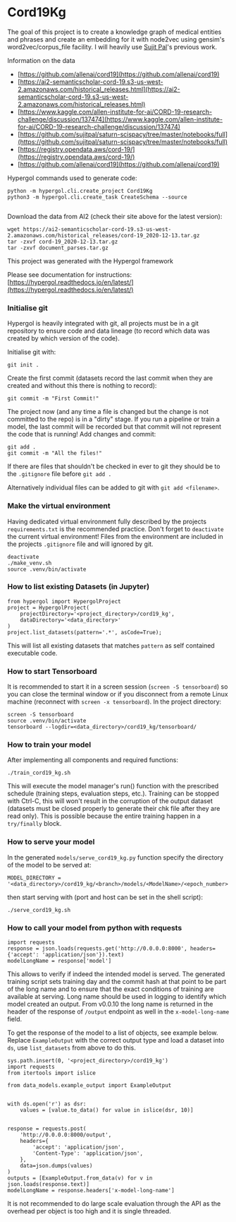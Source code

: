 # Cord19Kg

The goal of this project is to create a knowledge graph of medical entities and phrases and create an embedding for it with node2vec using gensim's word2vec/corpus_file facility. I will heavily use [Sujit Pal](https://github.com/sujitpal)'s previous work.

Information on the data 

-   [https://github.com/allenai/cord19](https://github.com/allenai/cord19)
-   [https://ai2-semanticscholar-cord-19.s3-us-west-2.amazonaws.com/historical_releases.html](https://ai2-semanticscholar-cord-19.s3-us-west-2.amazonaws.com/historical_releases.html)
-   [https://www.kaggle.com/allen-institute-for-ai/CORD-19-research-challenge/discussion/137474](https://www.kaggle.com/allen-institute-for-ai/CORD-19-research-challenge/discussion/137474)
-   [https://github.com/sujitpal/saturn-scispacy/tree/master/notebooks/full](https://github.com/sujitpal/saturn-scispacy/tree/master/notebooks/full)
-   [https://registry.opendata.aws/cord-19/](https://registry.opendata.aws/cord-19/)
-   [https://github.com/allenai/cord19](https://github.com/allenai/cord19)

Hypergol commands used to generate code:

```
python -m hypergol.cli.create_project Cord19Kg
python3 -m hypergol.cli.create_task CreateSchema --source


```

Download the data from AI2 (check their site above for the latest version):

```
wget https://ai2-semanticscholar-cord-19.s3-us-west-2.amazonaws.com/historical_releases/cord-19_2020-12-13.tar.gz
tar -zxvf cord-19_2020-12-13.tar.gz 
tar -zxvf document_parses.tar.gz
```

This project was generated with the Hypergol framework

Please see documentation for instructions: [https://hypergol.readthedocs.io/en/latest/](https://hypergol.readthedocs.io/en/latest/)

### Initialise git

Hypergol is heavily integrated with git, all projects must be in a git repository to ensure code and data lineage (to record which data was created by which version of the code).

Initialise git with:

```git init .```

Create the first commit (datasets record the last commit when they are created and without this there is nothing to record):

```git commit -m "First Commit!"```

The project now (and any time a file is changed but the change is not committed to the repo) is in a "dirty" stage. If you run a pipeline or train a model, the last commit will be recorded but that commit will not represent the code that is running! Add changes and commit:

```
git add .
git commit -m "All the files!"
```

If there are files that shouldn't be checked in ever to git they should be to the `.gitignore` file before `git add .`

Alternatively individual files can be added to git with `git add <filename>`.

### Make the virtual environment

Having dedicated virtual environment fully described by the projects `requirements.txt` is the recommended practice. Don't forget to `deactivate` the current virtual environment! Files from the environment are included in the projects `.gitignore` file and will ignored by git.

```
deactivate
./make_venv.sh
source .venv/bin/activate
```


### How to list existing Datasets (in Jupyter)

```
from hypergol import HypergolProject
project = HypergolProject(
    projectDirectory='<project_directory>/cord19_kg',
    dataDirectory='<data_directory>'
)
project.list_datasets(pattern='.*', asCode=True);
```

This will list all existing datasets that matches `pattern` as self contained executable code.


### How to start Tensorboard

It is recommended to start it in a screen session (`screen -S tensorboard`) so you can close the terminal window or if you disconnect from a remote Linux machine (reconnect with `screen -x tensorboard`). In the project directory:

```
screen -S tensorboard
source .venv/bin/activate
tensorboard --logdir=<data_directory>/cord19_kg/tensorboard/
```


### How to train your model

After implementing all components and required functions:

```
./train_cord19_kg.sh
```

This will execute the model manager's run() function with the prescribed schedule (training steps, evaluation steps, etc.). Training can be stopped with Ctrl-C, this will won't result in the corruption of the output dataset (datasets must be closed properly to generate their chk file after they are read only). This is possible because the entire training happen in a `try/finally` block.

### How to serve your model

In the generated `models/serve_cord19_kg.py` function specify the directory of the model to be served at:

```
MODEL_DIRECTORY = '<data_directory>/cord19_kg/<branch>/models/<ModelName>/<epoch_number>'
```

then start serving with (port and host can be set in the shell script):

```
./serve_cord19_kg.sh
```


### How to call your model from python with requests

```
import requests
response = json.loads(requests.get('http://0.0.0.0:8000', headers={'accept': 'application/json'}).text)
modelLongName = response['model']
```

This allows to verify if indeed the intended model is served. The generated training script sets training day and the commit hash at that point to be part of the long name and to ensure that the exact conditions of training are available at serving. Long name should be used in logging to identify which model created an output. From v0.0.10 the long name is returned in the header of the response of `/output` endpoint as well in the `x-model-long-name` field.

To get the response of the model to a list of objects, see example below. Replace `ExampleOutput` with the correct output type and load a dataset into `ds`, use `list_datasets` from above to do this.

```
sys.path.insert(0, '<project_directory>/cord19_kg')
import requests
from itertools import islice

from data_models.example_output import ExampleOutput


with ds.open('r') as dsr:
    values = [value.to_data() for value in islice(dsr, 10)]


response = requests.post(
    'http://0.0.0.0:8000/output',
    headers={
        'accept': 'application/json',
        'Content-Type': 'application/json',
    },
    data=json.dumps(values)
)
outputs = [ExampleOutput.from_data(v) for v in json.loads(response.text)]
modelLongName = response.headers['x-model-long-name']
```

It is not recommended to do large scale evaluation through the API as the overhead per object is too high and it is single threaded.
